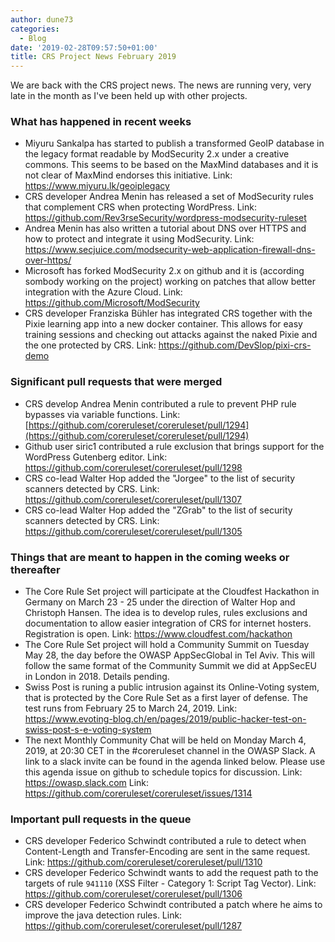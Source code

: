 ```yaml
---
author: dune73
categories:
  - Blog
date: '2019-02-28T09:57:50+01:00'
title: CRS Project News February 2019
---
```


We are back with the CRS project news. The news are running very, very late in the month as I've been held up with other projects.

### What has happened in recent weeks

- Miyuru Sankalpa has started to publish a transformed GeoIP database in the legacy format readable by ModSecurity 2.x under a creative commons. This seems to be based on the MaxMind databases and it is not clear of MaxMind endorses this initiative.
    Link: <https://www.miyuru.lk/geoiplegacy>
- CRS developer Andrea Menin has released a set of ModSecurity rules that complement CRS when protecting WordPress.
    Link: <https://github.com/Rev3rseSecurity/wordpress-modsecurity-ruleset>
- Andrea Menin has also written a tutorial about DNS over HTTPS and how to protect and integrate it using ModSecurity.
    Link: <https://www.secjuice.com/modsecurity-web-application-firewall-dns-over-https/>
- Microsoft has forked ModSecurity 2.x on github and it is (according sombody working on the project) working on patches that allow better integration with the Azure Cloud.
    Link: <https://github.com/Microsoft/ModSecurity>
- CRS developer Franziska Bühler has integrated CRS together with the Pixie learning app into a new docker container. This allows for easy training sessions and checking out attacks against the naked Pixie and the one protected by CRS.
    Link: <https://github.com/DevSlop/pixi-crs-demo>

### Significant pull requests that were merged

- CRS develop Andrea Menin contributed a rule to prevent PHP rule bypasses via variable functions.
    Link:[https://github.com/coreruleset/coreruleset/pull/1294](https://github.com/coreruleset/coreruleset/pull/1294)
- Github user siric1 contributed a rule exclusion that brings support for the WordPress Gutenberg editor.
    Link: <https://github.com/coreruleset/coreruleset/pull/1298>
- CRS co-lead Walter Hop added the "Jorgee" to the list of security scanners detected by CRS.
    Link: <https://github.com/coreruleset/coreruleset/pull/1307>
- CRS co-lead Walter Hop added the "ZGrab" to the list of security scanners detected by CRS.
    Link: <https://github.com/coreruleset/coreruleset/pull/1305>

### Things that are meant to happen in the coming weeks or thereafter

- The Core Rule Set project will participate at the Cloudfest Hackathon in Germany on March 23 - 25 under the direction of Walter Hop and Christoph Hansen. The idea is to develop rules, rules exclusions and documentation to allow easier integration of CRS for internet hosters. Registration is open.
    Link: <https://www.cloudfest.com/hackathon>
- The Core Rule Set project will hold a Community Summit on Tuesday May 28, the day before the OWASP AppSecGlobal in Tel Aviv. This will follow the same format of the Community Summit we did at AppSecEU in London in 2018. Details pending.
- Swiss Post is runing a public intrusion against its Online-Voting system, that is protected by the Core Rule Set as a first layer of defense. The test runs from February 25 to March 24, 2019.
    Link: <https://www.evoting-blog.ch/en/pages/2019/public-hacker-test-on-swiss-post-s-e-voting-system>
- The next Monthly Community Chat will be held on Monday March 4, 2019, at 20:30 CET in the #coreruleset channel in the OWASP Slack. A link to a slack invite can be found in the agenda linked below. Please use this agenda issue on github to schedule topics for discussion.
    Link: <https://owasp.slack.com>
    Link: <https://github.com/coreruleset/coreruleset/issues/1314>

### Important pull requests in the queue

- CRS developer Federico Schwindt contributed a rule to detect when Content-Length and Transfer-Encoding are sent in the same request.
    Link: <https://github.com/coreruleset/coreruleset/pull/1310>
- CRS developer Federico Schwindt wants to add the request path to the targets of rule `941110` (XSS Filter - Category 1: Script Tag Vector).
    Link: <https://github.com/coreruleset/coreruleset/pull/1306>
- CRS developer Federico Schwindt contributed a patch where he aims to improve the java detection rules.
    Link: <https://github.com/coreruleset/coreruleset/pull/1287>
